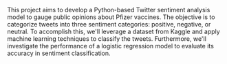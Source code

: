 This project aims to develop a Python-based Twitter sentiment analysis model to gauge public opinions about Pfizer vaccines. 
The objective is to categorize tweets into three sentiment categories: positive, negative, or neutral. 
To accomplish this, we'll leverage a dataset from Kaggle and apply machine learning techniques to classify the tweets.
Furthermore, we'll investigate the performance of a logistic regression model to evaluate its accuracy in sentiment classification.
